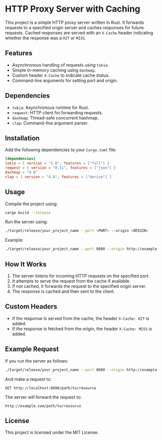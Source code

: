 # HTTP Proxy Server with Caching

This project is a simple HTTP proxy server written in Rust. It forwards requests to a specified origin server and caches responses for future requests. Cached responses are served with an `X-Cache` header indicating whether the response was a `HIT` or `MISS`.

## Features

- Asynchronous handling of requests using `tokio`.
- Simple in-memory caching using `dashmap`.
- Custom header `X-Cache` to indicate cache status.
- Command-line arguments for setting port and origin.

## Dependencies

- `tokio`: Asynchronous runtime for Rust.
- `reqwest`: HTTP client for forwarding requests.
- `dashmap`: Thread-safe concurrent hashmap.
- `clap`: Command-line argument parser.

## Installation

Add the following dependencies to your `Cargo.toml` file:

```toml
[dependencies]
tokio = { version = "1.0", features = ["full"] }
reqwest = { version = "0.11", features = ["json"] }
dashmap = "4.0"
clap = { version = "4.0", features = ["derive"] }
```

## Usage

Compile the project using:

```bash
cargo build --release
```

Run the server using:

```bash
./target/release/your_project_name --port <PORT> --origin <ORIGIN>
```

Example:

```bash
./target/release/your_project_name --port 8080 --origin http://example.com
```

## How It Works

1. The server listens for incoming HTTP requests on the specified port.
2. It attempts to serve the request from the cache if available.
3. If not cached, it forwards the request to the specified origin server.
4. The response is cached and then sent to the client.

## Custom Headers

- If the response is served from the cache, the header `X-Cache: HIT` is added.
- If the response is fetched from the origin, the header `X-Cache: MISS` is added.

## Example Request

If you run the server as follows:

```bash
./target/release/your_project_name --port 8080 --origin http://example.com
```

And make a request to:

```http
GET http://localhost:8080/path/to/resource
```

The server will forward the request to:

```http
http://example.com/path/to/resource
```

## License

This project is licensed under the MIT License.
